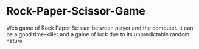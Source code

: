 # Rock-Paper-Scissor-Game
Web game of Rock Paper Scissor between player and the computer. It can be a good time-killer and a game of luck due to its unpredictable random nature 
